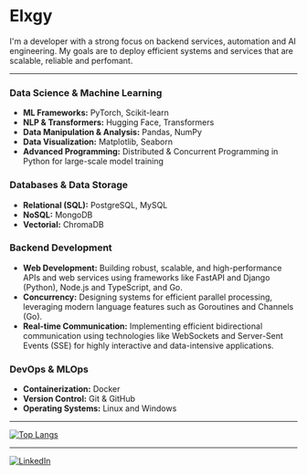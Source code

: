 # Elxgy

I'm a developer with a strong focus on backend services, automation and AI engineering. My goals are to deploy efficient systems and services that are scalable, reliable and perfomant.

-------------

### Data Science & Machine Learning
* **ML Frameworks:** PyTorch, Scikit-learn
* **NLP & Transformers:** Hugging Face, Transformers
* **Data Manipulation & Analysis:** Pandas, NumPy
* **Data Visualization:** Matplotlib, Seaborn
* **Advanced Programming:** Distributed & Concurrent Programming in Python for large-scale model training

### Databases & Data Storage
* **Relational (SQL):** PostgreSQL, MySQL
* **NoSQL:** MongoDB
* **Vectorial:** ChromaDB

### Backend Development
* **Web Development:** Building robust, scalable, and high-performance APIs and web services using frameworks like FastAPI and Django (Python), Node.js and TypeScript, and Go.
* **Concurrency:** Designing systems for efficient parallel processing, leveraging modern language features such as Goroutines and Channels (Go).
* **Real-time Communication:** Implementing efficient bidirectional communication using technologies like WebSockets and Server-Sent Events (SSE) for highly interactive and data-intensive applications.

### DevOps & MLOps
* **Containerization:** Docker
* **Version Control:** Git & GitHub
* **Operating Systems:** Linux and Windows

-------------

[![Top Langs](https://github-readme-stats.vercel.app/api/top-langs/?username=elxgy&layout=compact&theme=dracula)](https://github.com/anuraghazra/github-readme-stats)

-------------

[![LinkedIn](https://img.shields.io/badge/LinkedIn-0077B5?style=flat&logo=linkedin&logoColor=white)](https://www.linkedin.com/in/bernardozg/)
